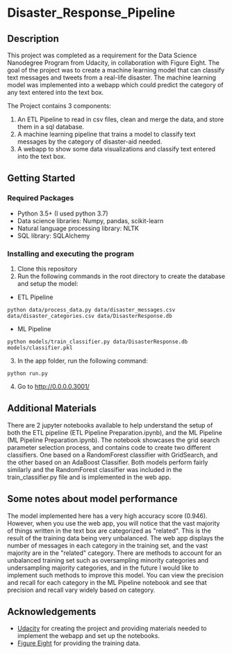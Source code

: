 # Disaster_Response_Pipeline

## Description
This project was completed as a requirement for the Data Science Nanodegree Program from Udacity, in collaboration with Figure Eight. The goal of the project was to create a machine learning model that can classify text messages and tweets from a real-life disaster. The machine learning model was implemented into a webapp which could predict the category of any text entered into the text box. 

The Project contains 3 components:
1. An ETL Pipeline to read in csv files, clean and merge the data, and store them in a sql database.
2. A machine learning pipeline that trains a model to classify text messages by the category of disaster-aid needed.
3. A webapp to show some data visualizations and classify text entered into the text box.

## Getting Started
### Required Packages
- Python 3.5+ (I used python 3.7)
- Data science libraries: Numpy, pandas, scikit-learn
- Natural language processing library: NLTK
- SQL library: SQLAlchemy

### Installing and executing the program
1. Clone this repository
2. Run the following commands in the root directory to create the database and setup the model:
  - ETL Pipeline
  ```
  python data/process_data.py data/disaster_messages.csv data/disaster_categories.csv data/DisasterResponse.db
  ```
  - ML Pipeline
  ```
  python models/train_classifier.py data/DisasterResponse.db models/classifier.pkl
  ```
3. In the app folder, run the following command:
  ```
  python run.py
  ```
4. Go to http://0.0.0.0.3001/

## Additional Materials
There are 2 jupyter notebooks available to help understand the setup of both the ETL pipeline (ETL Pipeline Preparation.ipynb), and the ML Pipeline (ML Pipeline Preparation.ipynb). The notebook showcases the grid search parameter selection process, and contains code to create two different classifiers. One based on a RandomForest classifier with GridSearch, and the other based on an AdaBoost Classifier. Both models perform fairly similarly and the RandomForest classifier was included in the train_classifier.py file and is implemented in the web app. 

## Some notes about model performance
The model implemented here has a very high accuracy score (0.946). However, when you use the web app, you will notice that the vast majority of things written in the text box are categorized as "related". This is the result of the training data being very unbalanced. The web app displays the number of messages in each category in the training set, and the vast majority are in the "related" category. There are methods to account for an unbalanced training set such as oversampling minority categories and undersampling majority categories, and in the future I would like to implement such methods to improve this model. You can view the precision and recall for each category in the ML Pipeline notebook and see that precision and recall vary widely based on category.

## Acknowledgements
- [Udacity](www.udacity.com)
    for creating the project and providing materials needed to implement the webapp and set up the notebooks.
- [Figure Eight](www.appen.com) 
    for providing the training data.


  
